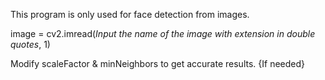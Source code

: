 This program is only used for face detection from images.

image = cv2.imread(*Input the name of the image with extension in double quotes*, 1)

Modify scaleFactor & minNeighbors to get accurate results.
{If needed}
